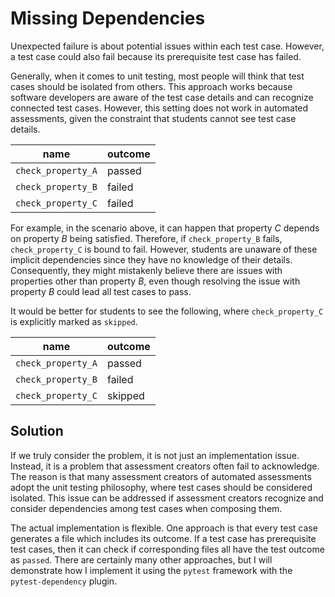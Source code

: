 # Missing Dependencies

Unexpected failure is about potential issues within each test case. However, a
test case could also fail because its prerequisite test case has failed.

Generally, when it comes to unit testing, most people will think that test cases
should be isolated from others. This approach works because software developers
are aware of the test case details and can recognize connected test cases.
However, this setting does not work in automated assessments, given the
constraint that students cannot see test case details.

| name | outcome |
|--------------------|---------|
| `check_property_A` | passed |
| `check_property_B` | failed |
| `check_property_C` | failed |

For example, in the scenario above, it can happen that property _C_ depends on
property _B_ being satisfied. Therefore, if `check_property_B` fails,
`check_property_C` is bound to fail. However, students are unaware of these
implicit dependencies since they have no knowledge of their details.
Consequently, they might mistakenly believe there are issues with properties
other than property _B_, even though resolving the issue with property _B_ could
lead all test cases to pass.

It would be better for students to see the following, where `check_property_C`
is explicitly marked as `skipped`.

| name | outcome |
|--------------------|---------|
| `check_property_A` | passed |
| `check_property_B` | failed |
| `check_property_C` | skipped |

## Solution

If we truly consider the problem, it is not just an implementation issue.
Instead, it is a problem that assessment creators often fail to acknowledge. The
reason is that many assessment creators of automated assessments adopt the unit
testing philosophy, where test cases should be considered isolated. This issue
can be addressed if assessment creators recognize and consider dependencies
among test cases when composing them.

The actual implementation is flexible. One approach is that every test case
generates a file which includes its outcome. If a test case has prerequisite
test cases, then it can check if corresponding files all have the test outcome
as `passed`. There are certainly many other approaches, but I will demonstrate
how I implement it using the `pytest` framework with the `pytest-dependency`
plugin.
